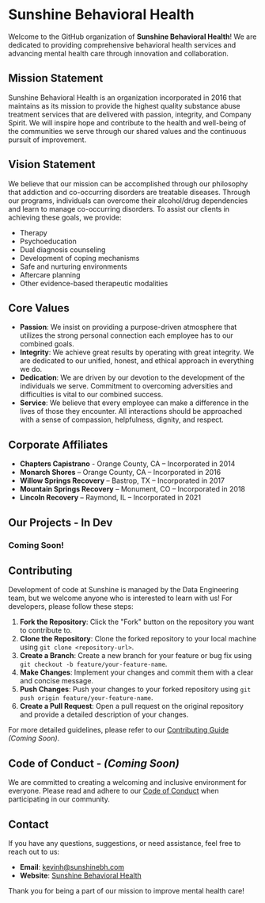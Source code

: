 # Sunshine Behavioral Health

Welcome to the GitHub organization of **Sunshine Behavioral Health**! We are dedicated to providing comprehensive behavioral health services and advancing mental health care through innovation and collaboration.

## Mission Statement

Sunshine Behavioral Health is an organization incorporated in 2016 that maintains as its mission to provide the highest quality substance abuse treatment services that are delivered with passion, integrity, and Company Spirit. We will inspire hope and contribute to the health and well-being of the communities we serve through our shared values and the continuous pursuit of improvement.

## Vision Statement

We believe that our mission can be accomplished through our philosophy that addiction and co-occurring disorders are treatable diseases. Through our programs, individuals can overcome their alcohol/drug dependencies and learn to manage co-occurring disorders. To assist our clients in achieving these goals, we provide:
- Therapy
- Psychoeducation
- Dual diagnosis counseling
- Development of coping mechanisms
- Safe and nurturing environments
- Aftercare planning
- Other evidence-based therapeutic modalities

## Core Values

- **Passion**: We insist on providing a purpose-driven atmosphere that utilizes the strong personal connection each employee has to our combined goals.
- **Integrity**: We achieve great results by operating with great integrity. We are dedicated to our unified, honest, and ethical approach in everything we do.
- **Dedication**: We are driven by our devotion to the development of the individuals we serve. Commitment to overcoming adversities and difficulties is vital to our combined success.
- **Service**: We believe that every employee can make a difference in the lives of those they encounter. All interactions should be approached with a sense of compassion, helpfulness, dignity, and respect.

## Corporate Affiliates

- **Chapters Capistrano** - Orange County, CA – Incorporated in 2014
- **Monarch Shores** – Orange County, CA – Incorporated in 2016
- **Willow Springs Recovery** – Bastrop, TX – Incorporated in 2017
- **Mountain Springs Recovery** – Monument, CO – Incorporated in 2018
- **Lincoln Recovery** – Raymond, IL – Incorporated in 2021

## Our Projects - In Dev

### Coming Soon!

## Contributing

Development of code at Sunshine is managed by the Data Engineering team, but we welcome anyone who is interested to learn with us! For developers, please follow these steps:

1. **Fork the Repository**: Click the "Fork" button on the repository you want to contribute to.
2. **Clone the Repository**: Clone the forked repository to your local machine using `git clone <repository-url>`.
3. **Create a Branch**: Create a new branch for your feature or bug fix using `git checkout -b feature/your-feature-name`.
4. **Make Changes**: Implement your changes and commit them with a clear and concise message.
5. **Push Changes**: Push your changes to your forked repository using `git push origin feature/your-feature-name`.
6. **Create a Pull Request**: Open a pull request on the original repository and provide a detailed description of your changes.

For more detailed guidelines, please refer to our [Contributing Guide](https://github.com/SunshineBehavioralHealth/Contributing.md) _(Coming Soon)_.

## Code of Conduct - _(Coming Soon)_

We are committed to creating a welcoming and inclusive environment for everyone. Please read and adhere to our [Code of Conduct](https://github.com/SunshineBehavioralHealth/Code_of_Conduct.md) when participating in our community. 

## Contact

If you have any questions, suggestions, or need assistance, feel free to reach out to us:

- **Email**: kevinh@sunshinebh.com
- **Website**: [Sunshine Behavioral Health](https://sunshinebh.sharepoint.com/sites/Intranet)

Thank you for being a part of our mission to improve mental health care!
